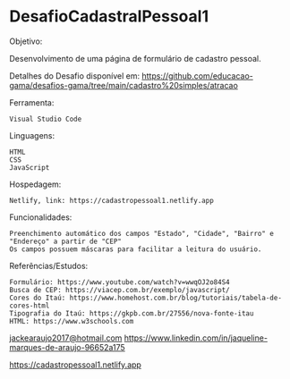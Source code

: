 # DesafioCadastralPessoal1

Objetivo:

Desenvolvimento de uma página de formulário de cadastro pessoal.

Detalhes do Desafio disponível em: https://github.com/educacao-gama/desafios-gama/tree/main/cadastro%20simples/atracao

Ferramenta:

    Visual Studio Code

Linguagens:

    HTML
    CSS
    JavaScript

Hospedagem:

    Netlify, link: https://cadastropessoal1.netlify.app

Funcionalidades:

    Preenchimento automático dos campos "Estado", "Cidade", "Bairro" e "Endereço" a partir de "CEP"
    Os campos possuem máscaras para facilitar a leitura do usuário.
    
Referências/Estudos:

    Formulário: https://www.youtube.com/watch?v=wwqOJ2o84S4
    Busca de CEP: https://viacep.com.br/exemplo/javascript/
    Cores do Itaú: https://www.homehost.com.br/blog/tutoriais/tabela-de-cores-html
    Tipografia do Itaú: https://gkpb.com.br/27556/nova-fonte-itau
    HTML: https://www.w3schools.com
    
    
   jackearaujo2017@hotmail.com
   https://www.linkedin.com/in/jaqueline-marques-de-araujo-96652a175
   
    
    


https://cadastropessoal1.netlify.app
